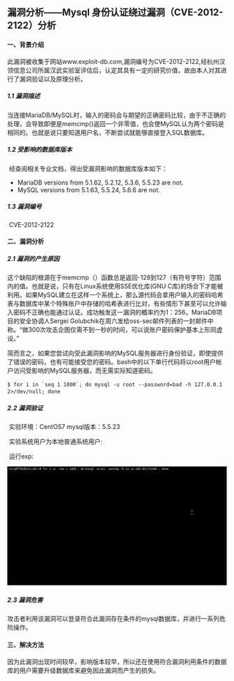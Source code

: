 ## 漏洞分析——Mysql 身份认证绕过漏洞（CVE-2012-2122）分析

#### 一、背景介绍

​	此漏洞被收集于网站www.exploit-db.com,漏洞编号为CVE-2012-2122,经杭州汉领信息公司所属汉武实验室评估后，认定其具有一定的研究价值，故由本人对其进行了漏洞验证以及原理分析。

##### 1.1 漏洞描述

​	当连接MariaDB/MySQL时，输入的密码会与期望的正确密码比较，由于不正确的处理，会导致即便是memcmp()返回一个非零值，也会使MySQL认为两个密码是相同的。也就是说只要知道用户名，不断尝试就能够直接登入SQL数据库。

##### 1.2 受影响的数据库版本

​	经查阅相关专业文档，得出受漏洞影响的数据库版本如下：

+ MariaDB versions from 5.1.62, 5.2.12, 5.3.6, 5.5.23 are not.
+ MySQL versions from 5.1.63, 5.5.24, 5.6.6 are not.

##### 1.3 漏洞编号

​	CVE-2012-2122

  

#### 二、漏洞分析

##### 2.1 漏洞的产生原因

​	这个缺陷的根源在于memcmp（）函数总是返回-128到127（有符号字符）范围内的值。也就是说，只有在Linux系统使用SSE优化库(GNU C库)的场合下才能被利用。如果MySQL建立在这样一个系统上，那么源代码会拿用户输入的密码哈希表与数据库中某个特殊账户中存储的哈希表进行比对，有些情形下甚至可以允许输入密码不正确也能通过认证。成功触发这一漏洞的概率约为1：256，MariaDB项目的安全协调人Sergei Golubchik在周六发给oss-sec邮件列表的一封邮件中称。“做300次攻击企图仅需不到一秒的时间，可以说账户密码保护基本上形同虚设。”

​	简而言之，如果您尝试向受此漏洞影响的MySQL服务器进行身份验证，即使提供了错误的密码，也有可能接受您的密码。bash中的以下单行代码将以root用户帐户访问受影响的MySQL服务器，而无需实际知道密码。	

```
$ for i in `seq 1 1000`; do mysql -u root --password=bad -h 127.0.0.1 2>/dev/null; done
```



##### 2.2 漏洞验证

​	实验环境：CentOS7	   mysql版本：5.5.23

​	实验系统用户为本地普通系统用户:

​	运行exp:

![3](assets/3.gif)

##### 2.3 漏洞危害

​	攻击者利用该漏洞可以登录符合此漏洞存在条件的mysql数据库，并进行一系列危险操作。

#### 三、解决方法

​	因为此漏洞出现时间较早，影响版本较早，所以还在使用符合漏洞利用条件的数据库的用户需要升级数据库来避免因此漏洞而产生的损失。